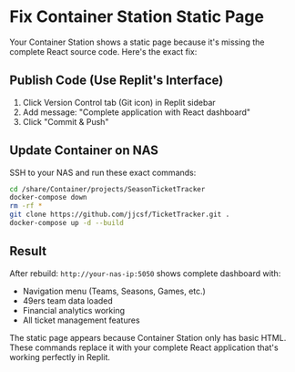 # Fix Container Station Static Page

Your Container Station shows a static page because it's missing the complete React source code. Here's the exact fix:

## Publish Code (Use Replit's Interface)
1. Click Version Control tab (Git icon) in Replit sidebar
2. Add message: "Complete application with React dashboard"  
3. Click "Commit & Push"

## Update Container on NAS
SSH to your NAS and run these exact commands:

```bash
cd /share/Container/projects/SeasonTicketTracker
docker-compose down
rm -rf *
git clone https://github.com/jjcsf/TicketTracker.git .
docker-compose up -d --build
```

## Result
After rebuild: `http://your-nas-ip:5050` shows complete dashboard with:
- Navigation menu (Teams, Seasons, Games, etc.)
- 49ers team data loaded
- Financial analytics working
- All ticket management features

The static page appears because Container Station only has basic HTML. These commands replace it with your complete React application that's working perfectly in Replit.
